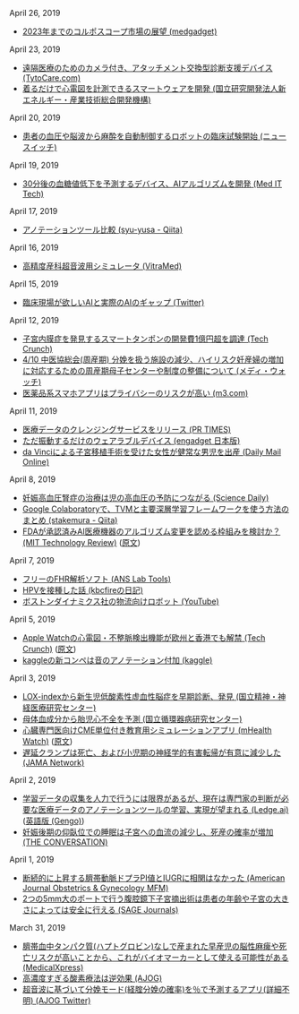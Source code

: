 April 26, 2019
* [2023年までのコルポスコープ市場の展望 (medgadget)](https://www.medgadget.com/2019/04/colposcopy-market-2019-major-key-vendors-carl-zeiss-olympus-corporation-danaher-corporation-philips-healthcare-coopersurgical-mckesson-corporation-and-others-forecast-2023.html)

April 23, 2019
* [遠隔医療のためのカメラ付き、アタッチメント交換型診断支援デバイス (TytoCare.com)](https://www.tytocare.com/)  
* [着るだけで心電図を計測できるスマートウェアを開発 (国立研究開発法人新エネルギー・産業技術総合開発機構)](https://www.nedo.go.jp/news/press/AA5_101107.html)

April 20, 2019
* [患者の血圧や脳波から麻酔を自動制御するロボットの臨床試験開始 (ニュースイッチ)](https://newswitch.jp/p/17299)

April 19, 2019
* [30分後の血糖値低下を予測するデバイス、AIアルゴリズムを開発 (Med IT Tech)](https://medit.tech/ai-for-hypoglycemia-prediction/)

April 17, 2019
* [アノテーションツール比較 (syu-yusa - Qiita)](https://qiita.com/shu-yusa/items/d19ea57e3cf9c4dbdce2)

April 16, 2019
* [高精度産科超音波用シミュレータ (VitraMed)](https://w3.virtamed.com/ultrasound)

April 15, 2019
* [臨床現場が欲しいAIと実際のAIのギャップ (Twitter)](https://twitter.com/ayako700/status/1116654349986385921)

April 12, 2019
* [子宮内膜症を発見するスマートタンポンの開発費1億円超を調達 (Tech Crunch)](https://jp.techcrunch.com/2019/04/02/2019-04-01-a-startup-trying-to-detect-endometriosis-through-smart-tampons-just-landed-9-million-in-series-a-funding/)  
* [4/10 中医協総会(周産期) 分娩を扱う施設の減少、ハイリスク妊産婦の増加に対応するための周産期母子センターや制度の整備について (メディ・ウォッチ)](https://www.medwatch.jp/?p=25876)  
* [医薬品系スマホアプリはプライバシーのリスクが高い (m3.com)](https://www.m3.com/open/thesis/article/20219/)

April 11, 2019
* [医療データのクレンジングサービスをリリース (PR TIMES)](https://prtimes.jp/main/html/rd/p/000000005.000011087.html)  
* [ただ振動するだけのウェアラブルデバイス (engadget 日本版)](https://japanese.engadget.com/2019/01/10/doppel/)  
* [da Vinciによる子宮移植手術を受けた女性が健常な男児を出産 (Daily Mail Online)](https://www.dailymail.co.uk/health/article-6902543/Swedish-woman-gives-birth-healthy-boy-womb-transplant.html)

April 8, 2019
* [妊娠高血圧腎症の治療は児の高血圧の予防につながる (Science Daily)](https://www.sciencedaily.com/releases/2019/04/190406125630.htm)  
* [Google Colaboratoryで、TVMと主要深層学習フレームワークを使う方法のまとめ (stakemura - Qiita)](https://qiita.com/stakemura/items/1761be70a06fa8ee853f)  
* [FDAが承認済みAI医療機器のアルゴリズム変更を認める枠組みを検討か？ (MIT Technology Review)](https://www.technologyreview.jp/nl/the-fda-wants-to-regulate-machine-learning-in-healthcare/) ([原文](https://www.technologyreview.com/the-download/613264/the-fda-wants-to-regulate-machine-learning-in-healthcare/))

April 7, 2019
* [フリーのFHR解析ソフト (ANS Lab Tools)](https://anslabtools.univ-st-etienne.fr/en/index.html)  
* [HPVを接種した話 (kbcfireの日記)](https://kbcfire.hatenablog.com/entry/2019/04/07/103647)  
* [ボストンダイナミクス社の物流向けロボット (YouTube)](https://www.youtube.com/watch?v=5iV_hB08Uns)

April 5, 2019
* [Apple Watchの心電図・不整脈検出機能が欧州と香港でも解禁 (Tech Crunch)](https://jp.techcrunch.com/2019/03/29/2019-03-27-apple-watch-ecg-capabilities-arrive-for-users-across-europe-and-hong-kong/) ([原文](https://techcrunch.com/2019/03/27/apple-watch-ecg-capabilities-arrive-for-users-across-europe-and-hong-kong/))  
* [kaggleの新コンペは音のアノテーション付加 (kaggle)](https://www.kaggle.com/c/freesound-audio-tagging-2019/)

April 3, 2019
* [LOX-indexから新生児低酸素性虚血性脳症を早期診断、発見 (国立精神・神経医療研究センター)](https://www.ncnp.go.jp/press/release.html?no=441)  
* [母体血成分から胎児心不全を予測 (国立循環器病研究センター)](http://www.ncvc.go.jp/pr/release/181107_press.html)  
* [心臓専門医向けCME単位付き教育用シミュレーションアプリ (mHealth Watch)](http://mhealthwatch.jp/global/news20190401) ([原文](https://www.mobihealthnews.com/content/level-exs-latest-mobile-game-challenges-cardiologists-skills-cme-credits))  
* [遅延クランプは死亡、および小児期の神経学的有害転帰が有意に減少した (JAMA Network)](https://jamanetwork.com/journals/jamanetworkopen/fullarticle/2729476)

April 2, 2019
* [学習データの収集を人力で行うには限界があるが、現在は専門家の判断が必要な医療データのアノテーションツールの学習、実現が望まれる (Ledge.ai)](https://ledge.ai/gengo-ai-basis-tech/) ([英語版 (Gengo)](https://gengo.ai/articles/a-look-into-the-global-text-analytics-supply-chain-an-interview-with-carl-hoffman-charly-walther/))  
* [妊娠後期の仰臥位での睡眠は子宮への血流の減少し、死産の確率が増加 (THE CONVERSATION)](https://theconversation.com/mega-study-confirms-pregnant-women-can-reduce-risk-of-stillbirth-by-sleeping-on-their-side-114601)

April 1, 2019
* [断続的に上昇する臍帯動脈ドプラPI値とIUGRに相関はなかった (American Journal Obstetrics & Gynecology MFM)](https://www.sciencedirect.com/science/article/pii/S2589933319300072)  
* [2つの5mm大のポートで行う腹腔鏡下子宮摘出術は患者の年齢や子宮の大きさによっては安全に行える (SAGE Journals)](https://journals.sagepub.com/doi/10.1177/1553350619827693)

March 31, 2019
* [臍帯血中タンパク質(ハプトグロビン)なしで産まれた早産児の脳性麻痺や死亡リスクが高いことから、これがバイオマーカーとして使える可能性がある (MedicalXpress)](https://medicalxpress.com/news/2019-03-protein-cord-blood-death-cerebral.html)  
* [高濃度すぎる酸素療法は逆効果 (AJOG)](https://www.ajog.org/article/S0002-9378(19)30438-7/abstract)  
* [超音波に基づいて分娩モード(経腟分娩の確率)を％で予測するアプリ(詳細不明) (AJOG Twitter)](https://twitter.com/AJOG_thegray/status/1111969139013439489)
